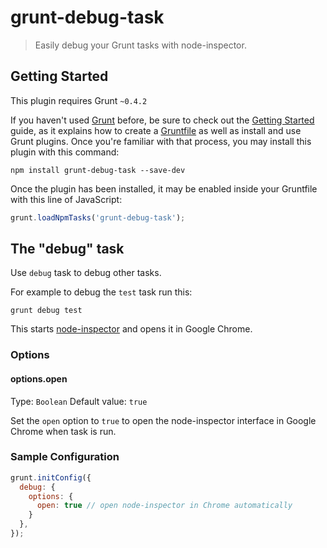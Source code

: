 # grunt-debug-task

> Easily debug your Grunt tasks with node-inspector.

## Getting Started
This plugin requires Grunt `~0.4.2`

If you haven't used [Grunt](http://gruntjs.com/) before, be sure to check out the [Getting Started](http://gruntjs.com/getting-started) guide, as it explains how to create a [Gruntfile](http://gruntjs.com/sample-gruntfile) as well as install and use Grunt plugins. Once you're familiar with that process, you may install this plugin with this command:

```shell
npm install grunt-debug-task --save-dev
```

Once the plugin has been installed, it may be enabled inside your Gruntfile with this line of JavaScript:

```js
grunt.loadNpmTasks('grunt-debug-task');
```

## The "debug" task

Use `debug` task to debug other tasks.

For example to debug the `test` task run this:

```
grunt debug test
```

This starts [node-inspector](https://npmjs.org/package/node-inspector) and opens it in Google Chrome.

### Options

#### options.open
Type: `Boolean`
Default value: `true`

Set the `open` option to `true` to open the node-inspector interface in Google Chrome when task is run.

### Sample Configuration

```js
grunt.initConfig({
  debug: {
    options: {
      open: true // open node-inspector in Chrome automatically
    }
  },
});
```



